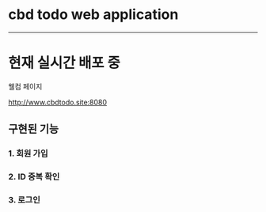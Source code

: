 # cbd todo web application

---

# 현재 실시간 배포 중

웰컴 페이지

http://www.cbdtodo.site:8080

## 구현된 기능 

### 1. 회원 가입

### 2. ID 중복 확인

### 3. 로그인
